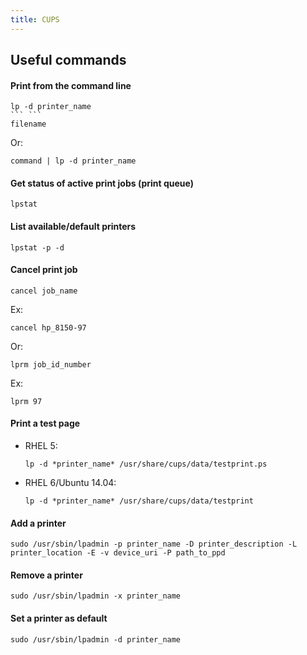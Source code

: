 ```yaml
---
title: CUPS
---
```


## Useful commands

#### Print from the command line
```
lp -d printer_name
``` ```
filename
```

Or:
```
command | lp -d printer_name
```


#### Get status of active print jobs (print queue)
```
lpstat
```


#### List available/default printers
```
lpstat -p -d
```


#### Cancel print job
```
cancel job_name
```

Ex:
```
cancel hp_8150-97
```

Or:
```
lprm job_id_number
```

Ex:
```
lprm 97
```


#### Print a test page
- RHEL 5:
    ```
    lp -d *printer_name* /usr/share/cups/data/testprint.ps
    ```

- RHEL 6/Ubuntu 14.04:
    ```
    lp -d *printer_name* /usr/share/cups/data/testprint
    ```


#### Add a printer
```
sudo /usr/sbin/lpadmin -p printer_name -D printer_description -L printer_location -E -v device_uri -P path_to_ppd

```


#### Remove a printer
```
sudo /usr/sbin/lpadmin -x printer_name
```


#### Set a printer as default
```
sudo /usr/sbin/lpadmin -d printer_name
```
